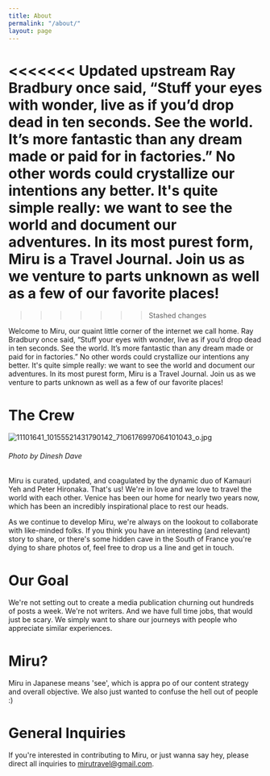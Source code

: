 ```yaml
---
title: About
permalink: "/about/"
layout: page
---
```


<<<<<<< Updated upstream
Ray Bradbury once said, “Stuff your eyes with wonder, live as if you’d drop dead in ten seconds. See the world. It’s more fantastic than any dream made or paid for in factories.” No other words could crystallize our intentions any better. It's quite simple really: we want to see the world and document our adventures. In its most purest form, Miru is a Travel Journal. Join us as we venture to parts unknown as well as a few of our favorite places!
=======

>>>>>>> Stashed changes

Welcome to Miru, our quaint little corner of the internet we call home. Ray Bradbury once said, “Stuff your eyes with wonder, live as if you’d drop dead in ten seconds. See the world. It’s more fantastic than any dream made or paid for in factories.” No other words could crystallize our intentions any better. It's quite simple really: we want to see the world and document our adventures. In its most purest form, Miru is a Travel Journal. Join us as we venture to parts unknown as well as a few of our favorite places!

# The Crew

![11101641_10155521431790142_7106176997064101043_o.jpg](/uploads/11101641_10155521431790142_7106176997064101043_o.jpg)

###### Photo by Dinesh Dave


Miru is curated, updated, and coagulated by the dynamic duo of Kamauri Yeh and Peter Hironaka. That's us! We're in love and we love to travel the world with each other. Venice has been our home for nearly two years now, which has been an incredibly inspirational place to rest our heads.

As we continue to develop Miru, we're always on the lookout to collaborate with like-minded folks. If you think you have an interesting (and relevant) story to share, or there's some hidden cave in the South of France you're dying to share photos of, feel free to drop us a line and get in touch.


# Our Goal

We're not setting out to create a media publication churning out hundreds of posts a week. We're not writers. And we have full time jobs, that would just be scary. We simply want to share our journeys with people who appreciate similar experiences.

# Miru?  

Miru in Japanese means 'see', which is appra po of our content strategy and overall objective. We also just wanted to confuse the hell out of people :)

# General Inquiries

If you're interested in contributing to Miru, or just wanna say hey, please direct all inquiries to [mirutravel@gmail.com](mailto:mirutravel@gmail.com).

